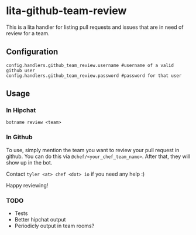 # lita-github-team-review

This is a lita handler for listing pull requests and
issues that are in need of review for a team.

## Configuration

```
config.handlers.github_team_review.username #username of a valid github user
config.handlers.github_team_review.password #password for that user
```

## Usage

### In Hipchat

```
botname review <team>
```

### In Github

To use, simply mention the team you want to review your pull request in github. You can do this via `@chef/<your_chef_team_name>`. After that, they will show up in the bot.

Contact `tyler <at> chef <dot> io` if you need any help :)

Happy reviewing!

### TODO

+ Tests
+ Better hipchat output
+ Periodicly output in team rooms?
